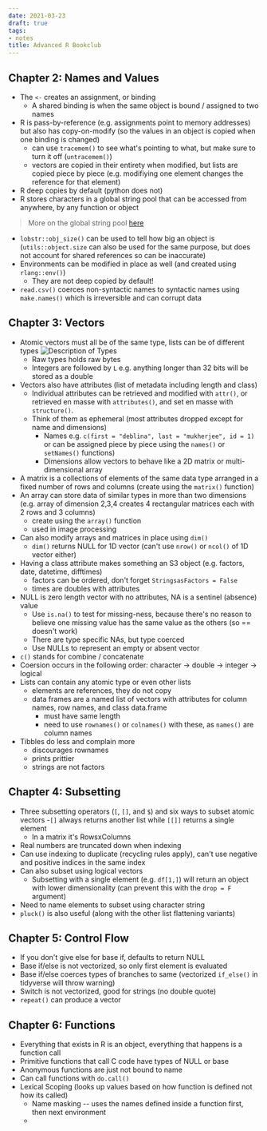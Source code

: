 ```yaml
---
date: 2021-03-23
draft: true 
tags:
- notes
title: Advanced R Bookclub
---
```


## Chapter 2: Names and Values 

- The `<-` creates an assignment, or binding 
  - A shared binding is when the same object is bound / assigned to two names 
- R is pass-by-reference (e.g. assignments point to memory addresses) but also has copy-on-modify (so the values in an object is copied when one binding is changed)
  - can use `tracemem()` to see what's pointing to what, but make sure to turn it off (`untracemem()`)
  - vectors are copied in their entirety when modified, but lists are copied piece by piece (e.g. modifiying one element changes the reference for that element)
- R deep copies by default (python does not)
- R stores characters in a global string pool that can be accessed from anywhere, by any function or object 
> More on the global string pool [here](https://stackoverflow.com/questions/29701721/object-size-for-characters-in-r-how-does-r-global-string-pool-work)
- `lobstr::obj_size()` can be used to tell how big an object is (`utils::object.size` can also be used for the same purpose, but does not account for shared references so can be inaccurate)
- Environments can be modified in place as well (and created using `rlang::env()`)
  - They are not deep copied by default! 
- `read.csv()` coerces non-syntactic names to syntactic names using `make.names()` which is irreversible and can corrupt data

## Chapter 3: Vectors 

- Atomic vectors must all be of the same type, lists can be of different types 
![Description of Types](https://d33wubrfki0l68.cloudfront.net/eb6730b841e32292d9ff36b33a590e24b6221f43/57192/diagrams/vectors/summary-tree-atomic.png)
  - Raw types holds raw bytes
  - Integers are followed by `L` e.g. anything longer than 32 bits will be stored as a double
- Vectors also have attributes (list of metadata including length and class)
  - Individual attributes can be retrieved and modified with `attr()`, or retrieved en masse with `attributes()`, and set en masse with `structure()`.
  - Think of them as ephemeral (most attributes dropped except for name and dimensions)
      - Names e.g. `c(first = "deblina", last = "mukherjee", id = 1)` or can be assigned piece by piece using the `names()` or `setNames()` functions)
      - Dimensions allow vectors to behave like a 2D matrix or multi-dimensional array 
- A matrix is a collections of elements of the same data type arranged in a fixed number of rows and columns (create using the `matrix()` function)
- An array can store data of similar types in more than two dimensions (e.g. array of dimension 2,3,4 creates 4 rectangular matrices each with 2 rows and 3 columns)
  - create using the `array()` function 
  - used in image processing
- Can also modify arrays and matrices in place using `dim()` 
  - `dim()` returns NULL for 1D vector (can't use `nrow()` or `ncol()` of 1D vector either)
- Having a class attribute makes something an S3 object (e.g. factors, date, datetime, difftimes)
  - factors can be ordered, don't forget `StringsasFactors = False`
  - times are doubles with attributes
- NULL is zero length vector with no attributes, NA is a sentinel (absence) value 
  - Use `is.na()` to test for missing-ness, because there's no reason to believe one missing value has the same value as the others (so == doesn't work)
  - There are type specific NAs, but type coerced 
  - Use NULLs to represent an empty or absent vector
- `c()` stands for combine / concatenate 
- Coersion occurs in the following order: character → double → integer → logical
- Lists can contain any atomic type or even other lists 
  - elements are references, they do not copy
  - data frames are a named list of vectors with attributes for column names, row names, and class data.frame 
    - must have same length 
    - need to use `rownames()` or `colnames()` with these, as `names()` are column names 
- Tibbles do less and complain more 
  - discourages rownames 
  - prints prittier 
  - strings are not factors 

## Chapter 4: Subsetting 

- Three subsetting operators (`[`, `[]`, and `$`) and six ways to subset atomic vectors
  -`[]` always returns another list while `[[]]` returns a single element
  - In a matrix it's RowsxColumns 
- Real numbers are truncated down when indexing
- Can use indexing to duplicate (recycling rules apply), can't use negative and positive indices in the same index
- Can also subset using logical vectors 
  - Subsetting with a single element (e.g. `df[1,]`) will return an object with lower dimensionality (can prevent this with the `drop = F` argument)
- Need to name elements to subset using character string 
- `pluck()` is also useful (along with the other list flattening variants)

## Chapter 5: Control Flow 

- If you don't give else for base if, defaults to return NULL 
- Base if/else is not vectorized, so only first element is evaluated
- Base if/else coerces types of branches to same (vectorized `if_else()` in tidyverse will throw warning)
- Switch is not vectorized, good for strings (no double quote)
- `repeat()` can produce a vector

## Chapter 6: Functions

- Everything that exists in R is an object, everything that happens is a function call 
- Primitive functions that call C code have types of NULL or base 
- Anonymous functions are just not bound to name 
- Can call functions with `do.call()` 
- Lexical Scoping (looks up values based on how function is defined not how its called)
  - Name masking -- uses the names defined inside a function first, then next environment 
  - 


